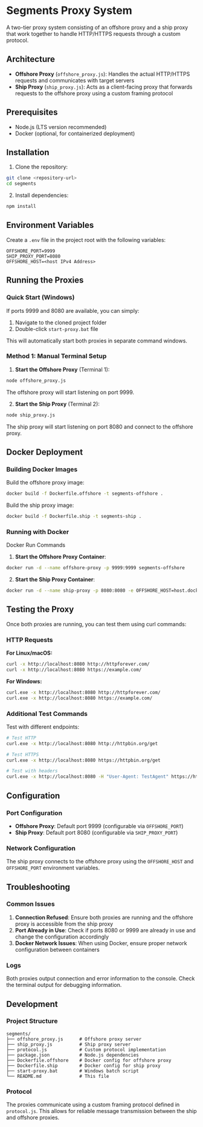 # Segments Proxy System

A two-tier proxy system consisting of an offshore proxy and a ship proxy that work together to handle HTTP/HTTPS requests through a custom protocol.

## Architecture

- **Offshore Proxy** (`offshore_proxy.js`): Handles the actual HTTP/HTTPS requests and communicates with target servers
- **Ship Proxy** (`ship_proxy.js`): Acts as a client-facing proxy that forwards requests to the offshore proxy using a custom framing protocol

## Prerequisites

- Node.js (LTS version recommended)
- Docker (optional, for containerized deployment)

## Installation

1. Clone the repository:
```bash
git clone <repository-url>
cd segments
```

2. Install dependencies:
```bash
npm install
```

## Environment Variables

Create a `.env` file in the project root with the following variables:

```env
OFFSHORE_PORT=9999
SHIP_PROXY_PORT=8080
OFFSHORE_HOST=<host IPv4 Address>
```

## Running the Proxies

### Quick Start (Windows)

If ports 9999 and 8080 are available, you can simply:
1. Navigate to the cloned project folder
2. Double-click `start-proxy.bat` file

This will automatically start both proxies in separate command windows.

### Method 1: Manual Terminal Setup

1. **Start the Offshore Proxy** (Terminal 1):
```bash
node offshore_proxy.js
```
The offshore proxy will start listening on port 9999.

2. **Start the Ship Proxy** (Terminal 2):
```bash
node ship_proxy.js
```
The ship proxy will start listening on port 8080 and connect to the offshore proxy.


## Docker Deployment

### Building Docker Images

Build the offshore proxy image:
```bash
docker build -f Dockerfile.offshore -t segments-offshore .
```

Build the ship proxy image:
```bash
docker build -f Dockerfile.ship -t segments-ship .
```

### Running with Docker

Docker Run Commands

1. **Start the Offshore Proxy Container**:
```bash
docker run -d --name offshore-proxy -p 9999:9999 segments-offshore
```

2. **Start the Ship Proxy Container**:
```bash
docker run -d --name ship-proxy -p 8080:8080 -e OFFSHORE_HOST=host.docker.internal -e OFFSHORE_PORT=9999 segments-ship
```

## Testing the Proxy

Once both proxies are running, you can test them using curl commands:

### HTTP Requests

**For Linux/macOS:**
```bash
curl -x http://localhost:8080 http://httpforever.com/
curl -x http://localhost:8080 https://example.com/
```

**For Windows:**
```bash
curl.exe -x http://localhost:8080 http://httpforever.com/
curl.exe -x http://localhost:8080 https://example.com/
```

### Additional Test Commands

Test with different endpoints:
```bash
# Test HTTP
curl.exe -x http://localhost:8080 http://httpbin.org/get

# Test HTTPS
curl.exe -x http://localhost:8080 https://httpbin.org/get

# Test with headers
curl.exe -x http://localhost:8080 -H "User-Agent: TestAgent" https://httpbin.org/headers
```

## Configuration

### Port Configuration

- **Offshore Proxy**: Default port 9999 (configurable via `OFFSHORE_PORT`)
- **Ship Proxy**: Default port 8080 (configurable via `SHIP_PROXY_PORT`)

### Network Configuration

The ship proxy connects to the offshore proxy using the `OFFSHORE_HOST` and `OFFSHORE_PORT` environment variables.

## Troubleshooting

### Common Issues

1. **Connection Refused**: Ensure both proxies are running and the offshore proxy is accessible from the ship proxy
2. **Port Already in Use**: Check if ports 8080 or 9999 are already in use and change the configuration accordingly
3. **Docker Network Issues**: When using Docker, ensure proper network configuration between containers

### Logs

Both proxies output connection and error information to the console. Check the terminal output for debugging information.

## Development

### Project Structure

```
segments/
├── offshore_proxy.js      # Offshore proxy server
├── ship_proxy.js          # Ship proxy server  
├── protocol.js            # Custom protocol implementation
├── package.json           # Node.js dependencies
├── Dockerfile.offshore    # Docker config for offshore proxy
├── Dockerfile.ship        # Docker config for ship proxy
├── start-proxy.bat        # Windows batch script
└── README.md              # This file
```

### Protocol

The proxies communicate using a custom framing protocol defined in `protocol.js`. This allows for reliable message transmission between the ship and offshore proxies.

